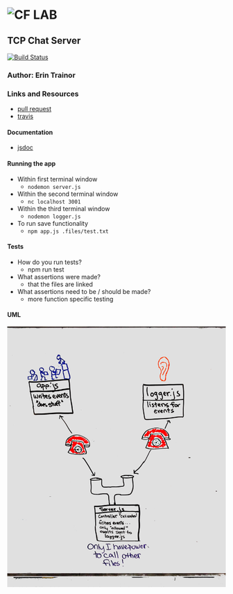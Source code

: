 ![CF](http://i.imgur.com/7v5ASc8.png) LAB
=================================================

## TCP Chat Server
[![Build Status](https://www.travis-ci.com/401-advanced-javascript-401d29/lab-17.svg?branch=master)](https://www.travis-ci.com/401-advanced-javascript-401d29/lab-17)
### Author: Erin Trainor

### Links and Resources
* [pull request](https://github.com/401-advanced-javascript-401d29/lab-17/pull/1)
* [travis](https://www.travis-ci.com/401-advanced-javascript-401d29/lab-17)

#### Documentation
* [jsdoc](ocalhost:3001/docs)

#### Running the app
* Within first terminal window
  * `nodemon server.js`
* Within the second terminal window
  * `nc localhost 3001`
* Within the third terminal window
  * `nodemon logger.js`
* To run save functionality
  * `npm app.js .files/test.txt`
  
#### Tests
* How do you run tests?
  * npm run test
* What assertions were made?
  * that the files are linked
* What assertions need to be / should be made?
  * more function specific testing

#### UML
![UML Image](./assets/uml.jpg)
